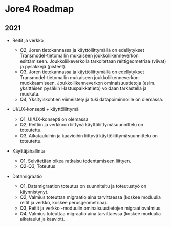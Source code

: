 <h1>Jore4 Roadmap</h1>
<h2>2021</h2>

* Reitit ja verkko
  * Q2, Joren tietokannassa ja käyttöliittymällä on edellytykset Transmodel-tietomallin mukaiseen joukkoliikenneverkon esittämiseen. Joukkoliikeverkolla tarkoitetaan reittigeometriaa (viivat) ja pysäkkejä (pisteet).
  * Q3, Joren tietokannassa ja käyttöliittymällä on edellytykset Transmodel-tietomallin mukaiseen joukkoliikenneverkon muokkaamiseen. Joukkoliikenneverkon ominaisuustietoja (esim. yksittäisen pysäkin Hastuspaikkatieto) voidaan tarkastella ja muokata.
  * Q4, Yksityiskohtien viimeistely ja tuki datapoiminnoille on olemassa.

* UI/UX-konsepti + käyttöliittymä
  * Q1, UI/UX-konsepti on olemassa
  * Q2, Reittiin ja verkkoon liittyvä käyttöliittymäsuunnittelu on toteutettu.
  * Q3, Aikatauluihin ja kaavioihin liittyvä käyttöliittymäsuunnittelu on toteutettu.

* Käyttäjähallinta
  * Q1, Selvitetään oikea ratkaisu todentamiseen liittyen.
  * Q2-Q3, Toteutus

* Datamigraatio
  * Q1, Datamigraation toteutus on suunniteltu ja toteutustyö on käynnistynyt.
  * Q2, Valmius toteuttaa migraatio aina tarvittaessa (koskee moduulia reitit ja verkko, koskee perusgeometriaa).
  * Q3, Reitit ja verkko -moduulin ominaisuustietojen migraatiovalmius.
  * Q4, Valmius toteuttaa migraatio aina tarvittaessa (koskee moduulia aikataulut ja kaaviot).
